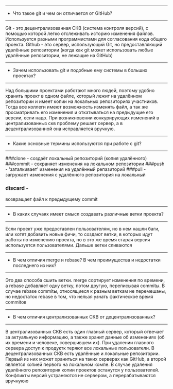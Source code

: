 ***
* Что такое git и чем он отличается от GitHub?
***
Git - это децентрализованная СКВ (система контроля версий), с помощью которой легко отслеживать историю изменения файлов. Используется разными программистами для согласования кода общего проекта.
Github - это сервер, использующий Git, но предоставляющий удалённые репозитории (когда как git может использовать любые удалённые репозитории, не лежащие на GitHub)
***
* Зачем использовать git и подобные ему системы в больших проектах?
***
Над большими проектами работают много людей, поэтому удобно хранить проект в одном файле, который лежит на удалённом репозитории
и имеет копии на локальных репозиториях участников. Тогда все коллеги имеют возможность изменять файл, а так же просматривать его изменения и откатываться на предыдущие его версии, если надо.
При возникновении конкурирующих изменений в централизованныз скв проблему решает сервер, а в децентрализованной она исправляется вручную.
***
* Какие основные термины используются при работе с git?
***
###clone - 
создаёт локальный репозиторий (копия удалённого)
###commit -
сохраняет изменения на локальном репозитории
###push -
'заталкивает' изменения на удалённый репазиторий
###pull -
загружает изменения с удалённого репозитория на локальный
### discard -
возвращает файл к предыдущему commit
***
* В каких случаях имеет смысл создавать различные ветки проекта?
***
Если проект уже предоставлен пользователям, но в нем нашли баги, или хотят добавить новые фичи, то создают ветки,
в которых идут работы по изменению проекта, но в это же время старая версия используется пользователями.
Дальше ветки сливаются
***
* В чем отличия merge и rebase? В чем преимущества и недостатки последнего из них?
***
Это два способа сшить ветки.
merge сортирует изменения по времени, а rebase добавляет одну ветку, потом другую, переписывая commitы.
В случае rebase commitы, относящиеся к разным веткам не перемешаны, но недостаток  rebase  в том, что 
 нельзя узнать фактическое время commitов
***
* В чем отличия централизованных СКВ от децентрализованных?
***
В централизованных СКВ есть один главный сервер, который отвечает за актуальную информацию, а также хранит данные об изменениях (об их времени и человеке, совершившем их).
При удалении главного сервера доступ к продуктк теряют все локальные пользователи.
В децентрализованных СКВ есть удалённые и локальные репозитории. Первый из них может храниться на таких серверах как GitHub, а второй является копией первого на локальном компе.
В случае удаления удалённого репозитория копии проектов останутся у пользователей. Конфликты версий устраняются не сервером, а перерабатываются вручнуюю

